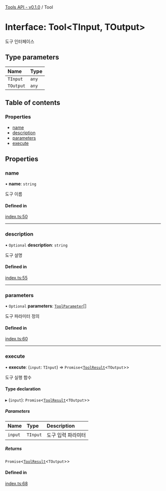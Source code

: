 [Tools API - v0.1.0](/robota/api-reference/tools/) / Tool

# Interface: Tool\<TInput, TOutput\>

도구 인터페이스

## Type parameters

| Name | Type |
| :------ | :------ |
| `TInput` | `any` |
| `TOutput` | `any` |

## Table of contents

### Properties

- [name](/robota/api-reference/tools/interfaces/Tool#name)
- [description](/robota/api-reference/tools/interfaces/Tool#description)
- [parameters](/robota/api-reference/tools/interfaces/Tool#parameters)
- [execute](/robota/api-reference/tools/interfaces/Tool#execute)

## Properties

### <a id="name" name="name"></a> name

• **name**: `string`

도구 이름

#### Defined in

[index.ts:50](https://github.com/robotaio/robota/blob/main/packages/tools/src/index.ts#L50)

___

### <a id="description" name="description"></a> description

• `Optional` **description**: `string`

도구 설명

#### Defined in

[index.ts:55](https://github.com/robotaio/robota/blob/main/packages/tools/src/index.ts#L55)

___

### <a id="parameters" name="parameters"></a> parameters

• `Optional` **parameters**: [`ToolParameter`](/robota/api-reference/tools/interfaces/ToolParameter)[]

도구 파라미터 정의

#### Defined in

[index.ts:60](https://github.com/robotaio/robota/blob/main/packages/tools/src/index.ts#L60)

___

### <a id="execute" name="execute"></a> execute

• **execute**: (`input`: `TInput`) => `Promise`\<[`ToolResult`](/robota/api-reference/tools/interfaces/ToolResult)\<`TOutput`\>\>

도구 실행 함수

#### Type declaration

▸ (`input`): `Promise`\<[`ToolResult`](/robota/api-reference/tools/interfaces/ToolResult)\<`TOutput`\>\>

##### Parameters

| Name | Type | Description |
| :------ | :------ | :------ |
| `input` | `TInput` | 도구 입력 파라미터 |

##### Returns

`Promise`\<[`ToolResult`](/robota/api-reference/tools/interfaces/ToolResult)\<`TOutput`\>\>

#### Defined in

[index.ts:68](https://github.com/robotaio/robota/blob/main/packages/tools/src/index.ts#L68)
